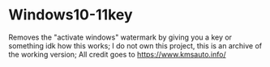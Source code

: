 # Windows10-11key
Removes the "activate windows" watermark by giving you a key or something idk how this works;
I do not own this project, this is an archive of the working version;
All credit goes to https://www.kmsauto.info/
